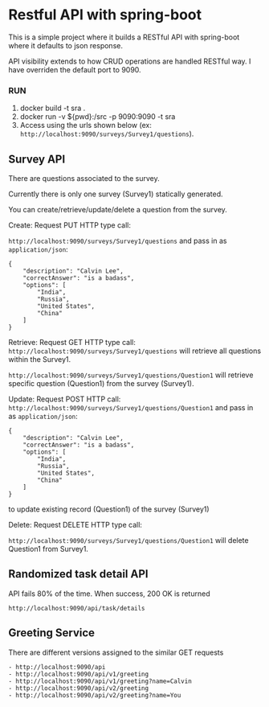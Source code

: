# Restful API with spring-bootThis is a simple project where it builds a RESTful API with spring-boot where it defaults to json response. API visibility extends to how CRUD operations are handled RESTful way. I have overriden the default port to 9090.### RUN1. docker build -t sra .2. docker run -v ${pwd}:/src -p 9090:9090 -t sra3. Access using the urls shown below (ex: `http://localhost:9090/surveys/Survey1/questions`).## Survey APIThere are questions associated to the survey. Currently there is only one survey (Survey1) statically generated.You can create/retrieve/update/delete a question from the survey.Create: Request PUT HTTP type call:`http://localhost:9090/surveys/Survey1/questions` and pass in as `application/json`:```{    "description": "Calvin Lee",    "correctAnswer": "is a badass",    "options": [        "India",        "Russia",        "United States",        "China"    ]}```Retrieve: Request GET HTTP type call:`http://localhost:9090/surveys/Survey1/questions` will retrieve all questions within the Survey1.`http://localhost:9090/surveys/Survey1/questions/Question1` will retrieve specific question (Question1) from the survey (Survey1).Update: Request POST HTTP call:`http://localhost:9090/surveys/Survey1/questions/Question1` and pass in as `application/json`:```{    "description": "Calvin Lee",    "correctAnswer": "is a badass",    "options": [        "India",        "Russia",        "United States",        "China"    ]}```to update existing record (Question1) of the survey (Survey1)Delete: Request DELETE HTTP type call:`http://localhost:9090/surveys/Survey1/questions/Question1` will delete Question1 from Survey1. ## Randomized task detail APIAPI fails 80% of the time. When success, 200 OK is returned`http://localhost:9090/api/task/details`## Greeting ServiceThere are different versions assigned to the similar GET requests```- http://localhost:9090/api- http://localhost:9090/api/v1/greeting- http://localhost:9090/api/v1/greeting?name=Calvin- http://localhost:9090/api/v2/greeting- http://localhost:9090/api/v2/greeting?name=You```